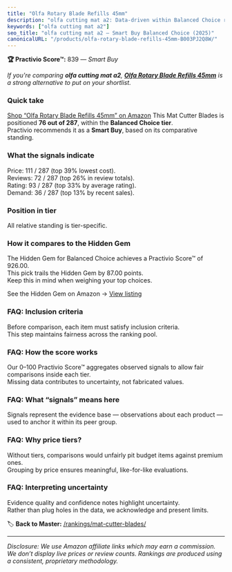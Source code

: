 ```yaml
---
title: "Olfa Rotary Blade Refills 45mm"
description: "olfa cutting mat a2: Data-driven within Balanced Choice ranking using the Practivio Score™. Positioned by quality, value, demand, findability, momentum."
keywords: ["olfa cutting mat a2"]
seo_title: "olfa cutting mat a2 — Smart Buy Balanced Choice (2025)"
canonicalURL: "/products/olfa-rotary-blade-refills-45mm-B003PJ2Q8W/"
---
```


**🏆 Practivio Score™:** 839 — _Smart Buy_


*If you're comparing **olfa cutting mat a2**, **[Olfa Rotary Blade Refills 45mm](https://www.amazon.com/dp/B003PJ2Q8W?tag=practivio-20)** is a strong alternative to put on your shortlist.*
### Quick take
[Shop “Olfa Rotary Blade Refills 45mm” on Amazon](https://www.amazon.com/dp/B003PJ2Q8W?tag=practivio-20)
This Mat Cutter Blades is positioned **76 out of 287**, within the **Balanced Choice tier**.  
Practivio recommends it as a **Smart Buy**, based on its comparative standing.

### What the signals indicate
Price: 111 / 287 (top 39% lowest cost).  
Reviews: 72 / 287 (top 26% in review totals).  
Rating: 93 / 287 (top 33% by average rating).  
Demand: 36 / 287 (top 13% by recent sales).

### Position in tier
All relative standing is tier-specific.

### How it compares to the Hidden Gem
The Hidden Gem for Balanced Choice achieves a Practivio Score™ of 926.00.  
This pick trails the Hidden Gem by 87.00 points.  
Keep this in mind when weighing your top choices.  

See the Hidden Gem on Amazon → [View listing](https://www.amazon.com/dp/B00HV4VV92?tag=practivio-20)

### FAQ: Inclusion criteria
Before comparison, each item must satisfy inclusion criteria.  
This step maintains fairness across the ranking pool.

### FAQ: How the score works
Our 0–100 Practivio Score™ aggregates observed signals to allow fair comparisons inside each tier.  
Missing data contributes to uncertainty, not fabricated values.

### FAQ: What “signals” means here
Signals represent the evidence base — observations about each product — used to anchor it within its peer group.

### FAQ: Why price tiers?
Without tiers, comparisons would unfairly pit budget items against premium ones.  
Grouping by price ensures meaningful, like-for-like evaluations.

### FAQ: Interpreting uncertainty
Evidence quality and confidence notes highlight uncertainty.  
Rather than plug holes in the data, we acknowledge and present limits.


🏷️ **Back to Master:** [/rankings/mat-cutter-blades/](/rankings/mat-cutter-blades/)

---
_Disclosure: We use Amazon affiliate links which may earn a commission. We don’t display live prices or review counts. Rankings are produced using a consistent, proprietary methodology._

